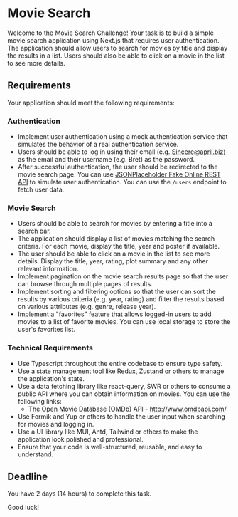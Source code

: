 # Movie Search

Welcome to the Movie Search Challenge! Your task is to build a simple movie search application using Next.js that requires user authentication. The application should allow users to search for movies by title and display the results in a list. Users should also be able to click on a movie in the list to see more details.

## Requirements

Your application should meet the following requirements:

### Authentication

- Implement user authentication using a mock authentication service that simulates the behavior of a real authentication service.
- Users should be able to log in using their email (e.g. Sincere@april.biz) as the email and their username (e.g. Bret) as the password.
- After successful authentication, the user should be redirected to the movie search page.
  You can use [JSONPlaceholder Fake Online REST API](https://jsonplaceholder.typicode.com/) to simulate user authentication. You can use the `/users` endpoint to fetch user data.

### Movie Search

- Users should be able to search for movies by entering a title into a search bar.
- The application should display a list of movies matching the search criteria. For each movie, display the title, year and poster if available.
- The user should be able to click on a movie in the list to see more details. Display the title, year, rating, plot summary and any other relevant information.
- Implement pagination on the movie search results page so that the user can browse through multiple pages of results.
- Implement sorting and filtering options so that the user can sort the results by various criteria (e.g. year, rating) and filter the results based on various attributes (e.g. genre, release year).
- Implement a "favorites" feature that allows logged-in users to add movies to a list of favorite movies. You can use local storage to store the user's favorites list.

### Technical Requirements

- Use Typescript throughout the entire codebase to ensure type safety.
- Use a state management tool like Redux, Zustand or others to manage the application's state.
- Use a data fetching library like react-query, SWR or others to consume a public API where you can obtain information on movies. You can use the following links:
  - The Open Movie Database (OMDb) API - http://www.omdbapi.com/
- Use Formik and Yup or others to handle the user input when searching for movies and logging in.
- Use a UI library like MUI, Antd, Tailwind or others to make the application look polished and professional.
- Ensure that your code is well-structured, reusable, and easy to understand.

## Deadline

You have 2 days (14 hours) to complete this task.

Good luck!
